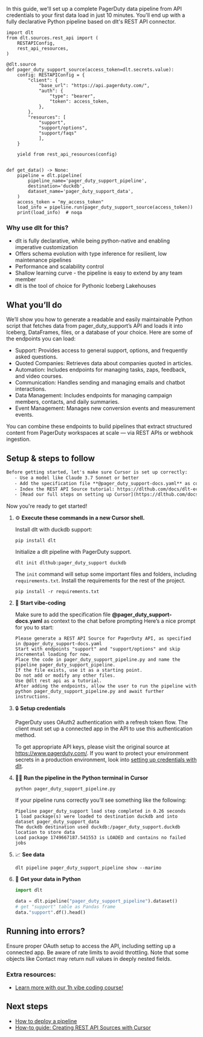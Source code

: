 In this guide, we'll set up a complete PagerDuty data pipeline from API credentials to your first data load in just 10 minutes. You'll end up with a fully declarative Python pipeline based on dlt's REST API connector.

```python-outcome
import dlt
from dlt.sources.rest_api import (
    RESTAPIConfig,
    rest_api_resources,
)

@dlt.source
def pager_duty_support_source(access_token=dlt.secrets.value):
    config: RESTAPIConfig = {
        "client": {
            "base_url": "https://api.pagerduty.com/",
            "auth": {
                "type": "bearer",
                "token": access_token,
            },
        },
        "resources": [
            "support",
            "support/options",
            "support/faqs"
            ],
    }

    yield from rest_api_resources(config)


def get_data() -> None:
    pipeline = dlt.pipeline(
        pipeline_name='pager_duty_support_pipeline',
        destination='duckdb',
        dataset_name='pager_duty_support_data', 
    )
    access_token = "my_access_token"
    load_info = pipeline.run(pager_duty_support_source(access_token))
    print(load_info)  # noqa
```

### Why use dlt for this?

- dlt is fully declarative, while being python-native and enabling imperative customization
- Offers schema evolution with type inference for resilient, low maintenance pipelines
- Performance and scalability control
- Shallow learning curve - the pipeline is easy to extend by any team member
- dlt is the tool of choice for Pythonic Iceberg Lakehouses

## What you’ll do

We’ll show you how to generate a readable and easily maintainable Python script that fetches data from pager_duty_support’s API and loads it into Iceberg, DataFrames, files, or a database of your choice. Here are some of the endpoints you can load:

- Support: Provides access to general support, options, and frequently asked questions.
- Quoted Companies: Retrieves data about companies quoted in articles.
- Automation: Includes endpoints for managing tasks, zaps, feedback, and video courses.
- Communication: Handles sending and managing emails and chatbot interactions.
- Data Management: Includes endpoints for managing campaign members, contacts, and daily summaries.
- Event Management: Manages new conversion events and measurement events.

You can combine these endpoints to build pipelines that extract structured content from PagerDuty workspaces at scale — via REST APIs or webhook ingestion.

## Setup & steps to follow

```default
Before getting started, let's make sure Cursor is set up correctly:
   - Use a model like Claude 3.7 Sonnet or better
   - Add the specification file **@pager_duty_support-docs.yaml** as context
   - Index the REST API Source tutorial: https://dlthub.com/docs/dlt-ecosystem/verified-sources/rest_api/ and add it to context as **@dlt rest api**
   - [Read our full steps on setting up Cursor](https://dlthub.com/docs/dlt-ecosystem/llm-tooling/cursor-restapi#23-configuring-cursor-with-documentation)
```

Now you're ready to get started! 

1. ⚙️ **Execute these commands in a new Cursor shell.**
    
    Install dlt with duckdb support:
    ```shell
    pip install dlt
    ```

    Initialize a dlt pipeline with PagerDuty support.
    ```shell
    dlt init dlthub:pager_duty_support duckdb
    ```

    The `init` command will setup some important files and folders, including `requirements.txt`. Install the requirements for the rest of the project.
    ```shell
    pip install -r requirements.txt
    ```
    
2. 🤠 **Start vibe-coding**
    
    Make sure to add the specification file **@pager_duty_support-docs.yaml** as context to the chat before prompting
    Here’s a nice prompt for you to start: 
    
    ```prompt
    Please generate a REST API Source for PagerDuty API, as specified in @pager_duty_support-docs.yaml 
    Start with endpoints "support" and "support/options" and skip incremental loading for now. 
    Place the code in pager_duty_support_pipeline.py and name the pipeline pager_duty_support_pipeline. 
    If the file exists, use it as a starting point. 
    Do not add or modify any other files. 
    Use @dlt rest api as a tutorial. 
    After adding the endpoints, allow the user to run the pipeline with python pager_duty_support_pipeline.py and await further instructions.
    ```

    
3. 🔒 **Setup credentials** 
    
    PagerDuty uses OAuth2 authentication with a refresh token flow. The client must set up a connected app in the API to use this authentication method.
    
    To get appropriate API keys, please visit the original source at https://www.pagerduty.com/.
    If you want to protect your environment secrets in a production environment, look into [setting up credentials with dlt](https://dlthub.com/docs/walkthroughs/add_credentials).
    
4. 🏃‍♀️ **Run the pipeline in the Python terminal in Cursor**
    
    ```shell
    python pager_duty_support_pipeline.py
    ```
    
    If your pipeline runs correctly you’ll see something like the following:
    
    ```shell
    Pipeline pager_duty_support load step completed in 0.26 seconds
    1 load package(s) were loaded to destination duckdb and into dataset pager_duty_support_data
    The duckdb destination used duckdb:/pager_duty_support.duckdb location to store data
    Load package 1749667187.541553 is LOADED and contains no failed jobs
    ```
    
5. 📈 **See data**
    
    ```shell
    dlt pipeline pager_duty_support_pipeline show --marimo
    ```
    
6. 🐍 **Get your data in Python**
    
    ```python
    import dlt

   data = dlt.pipeline("pager_duty_support_pipeline").dataset()
   # get "support" table as Pandas frame
   data."support".df().head()
    ```

## Running into errors?

Ensure proper OAuth setup to access the API, including setting up a connected app. Be aware of rate limits to avoid throttling. Note that some objects like Contact may return null values in deeply nested fields.

### Extra resources:

- [Learn more with our 1h vibe coding course!](https://www.youtube.com/watch?v=GGid70rnJuM)

## Next steps

- [How to deploy a pipeline](https://dlthub.com/docs/walkthroughs/deploy-a-pipeline)
- [How-to guide: Creating REST API Sources with Cursor](https://dlthub.com/docs/dlt-ecosystem/llm-tooling/cursor-restapi)